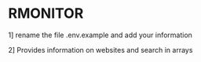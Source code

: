 # RMONITOR

1] rename the file .env.example and add your information

2] Provides information on websites and search in arrays